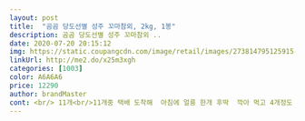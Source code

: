```yaml
---
layout: post 
title:  "곰곰 당도선별 성주 꼬마참외, 2kg, 1봉" 
description: 곰곰 당도선별 성주 꼬마참외 ..
date: 2020-07-20 20:15:12 
img: https://static.coupangcdn.com/image/retail/images/273814795125915-921c0025-863e-4b33-9d10-d24f4fb90b49.jpg 
linkUrl: http://me2.do/x25m3xgh 
categories: [1003] 
color: A6A6A6 
price: 12290 
author: brandMaster 
cont: <br/> 11개<br/>11개중 택배 도착해  아침에 얼릉 한개 후딱  깍아 먹고 4개정도  더 깎아서  통에  담아두었어요<br/>11개중에 45개 제외하곤 모두 아삭한 식감에 싱싱하니 당도도 높았구요<br/>2kg×1봉<br/>2키로에 가격만 300원 더 싸고 봉지포장도 똑같고 성주꺼도 똑같음<br/>4/28일 16200원에 구매<br/><br/>▶️배송및포장<br/>▶️상품명<br/>▶️수량  and amp;중량<br/>▶️수량 and amp;용량<br/>⚀시식후기<br/>《도움이 돼요》한번만 눌러주셔요<br/>가격도 나뿌지 않고  담날 새벽배송에  이정도면  괘안다 싶네요<br/>가격은 1만언도 안되는 가격에 크긴 적당한듯  11개 들어있어요<br/> 
---
```

 